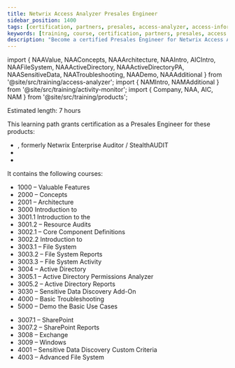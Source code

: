 ```yaml
---
title: Netwrix Access Analyzer Presales Engineer
sidebar_position: 1400
tags: [certification, partners, presales, access-analyzer, access-information-center, activity-monitor]
keywords: [training, course, certification, partners, presales, access analyzer, access information center, activity monitor]
description: "Become a certified Presales Engineer for Netwrix Access Analyzer"
---
```



import { NAAValue, NAAConcepts, NAAArchitecture, NAAIntro, AICIntro, NAAFileSystem, NAAActiveDirectory, NAAActiveDirectoryPA, NAASensitiveData, NAATroubleshooting, NAADemo, NAAAdditional } from '@site/src/training/access-analyzer';
import { NAMIntro, NAMAdditional } from '@site/src/training/activity-monitor';
import { Company, NAA, AIC, NAM } from '@site/src/training/products';


Estimated length: 7 hours

This learning path grants <Company /> certification as a Presales Engineer for these products:

* <NAA />, formerly Netwrix Enterprise Auditor / StealthAUDIT
* <AIC />
* <NAM />

It contains the following courses:

* 1000 <NAA /> – Valuable Features
* 2000 <NAA /> – Concepts
* 2001 <NAA /> – Architecture
* 3000 Introduction to <NAA />
* 3001.1 Introduction to the <AIC />
* 3001.2 <AIC /> – Resource Audits
* 3002.1 <NAM /> – Core Component Definitions
* 3002.2 Introduction to <NAM />
* 3003.1 <NAA /> – File System
* 3003.2 <AIC /> – File System Reports
* 3003.3 <NAM /> – File System Activity
* 3004 <NAA /> – Active Directory
* 3005.1 <NAA /> – Active Directory Permissions Analyzer
* 3005.2 <AIC /> – Active Directory Reports
* 3030 <NAA /> – Sensitive Data Discovery Add-On
* 4000 <NAA /> – Basic Troubleshooting
* 5000 <NAA /> – Demo the Basic Use Cases

<NAAValue />

<NAAConcepts />

<NAAArchitecture />

<NAAIntro />

<AICIntro />

<NAMIntro />

<NAAFileSystem/>

<NAAActiveDirectory />

<NAAActiveDirectoryPA />

<NAASensitiveData />

<NAATroubleshooting />

<NAADemo />

<NAAAdditional />

* 3007.1 <NAA /> – SharePoint
* 3007.2 <AIC /> – SharePoint Reports
* 3008 <NAA /> – Exchange
* 3009 <NAA /> – Windows
* 4001 <NAA /> – Sensitive Data Discovery Custom Criteria
* 4003 <NAA /> – Advanced File System

<NAMAdditional />
